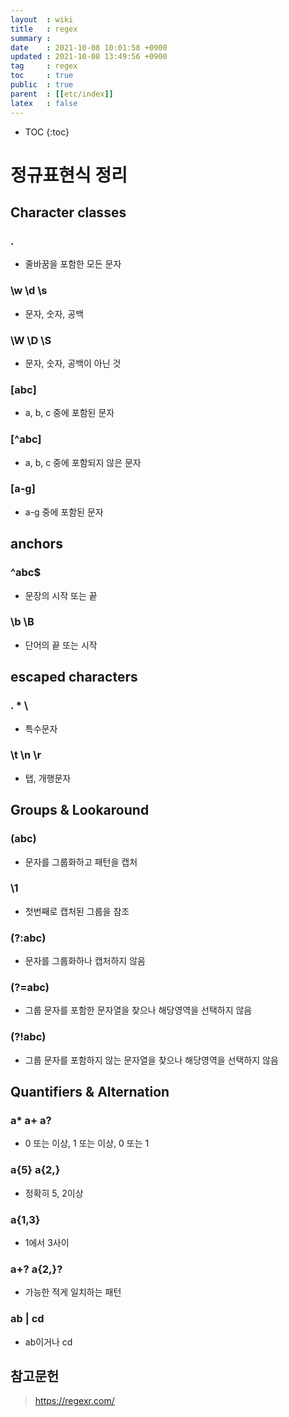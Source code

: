 ```yaml
---
layout  : wiki
title   : regex 
summary : 
date    : 2021-10-08 10:01:58 +0900
updated : 2021-10-08 13:49:56 +0900
tag     : regex
toc     : true
public  : true
parent  : [[etc/index]]
latex   : false
---
```

* TOC
{:toc}

# 정규표현식 정리

## Character classes
### .
- 줄바꿈을 포함한 모든 문자

### \w \d \s
- 문자, 숫자, 공백

### \W \D \S 
- 문자, 숫자, 공백이 아닌 것

### [abc]
- a, b, c 중에 포함된 문자

### [^abc]
- a, b, c 중에 포함되지 않은 문자

### [a-g]
- a-g 중에 포함된 문자


## anchors
### ^abc$
- 문장의 시작 또는 끝

### \b \B
- 단어의 끝 또는 시작


## escaped characters
### \. \* \\
- 특수문자

### \t \n \r
- 탭, 개행문자


## Groups & Lookaround
### (abc)
- 문자를 그룹화하고 패턴을 캡처

### \1
- 첫번째로 캡처된 그룹을 참조

### (?:abc)
- 문자를 그룹화하나 캡처하지 않음 

### (?=abc)
- 그룹 문자를 포함한 문자열을 찾으나 해당영역을 선택하지 않음

### (?!abc)
- 그룹 문자를 포함하지 않는 문자열을 찾으나 해당영역을 선택하지 않음



## Quantifiers & Alternation
### a* a+ a?
- 0 또는 이상, 1 또는 이상, 0 또는 1  

### a{5} a{2,}
- 정확히 5, 2이상

### a{1,3}
- 1에서 3사이

### a+? a{2,}?
- 가능한 적게 일치하는 패턴

### ab | cd
- ab이거나 cd

## 참고문헌
> https://regexr.com/

